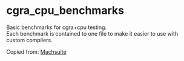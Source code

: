 # cgra_cpu_benchmarks
Basic benchmarks for cgra+cpu testing.  
Each benchmark is contained to one file to make it easier to use with custom compilers.

Copied from: [Machsuite](https://github.com/breagen/MachSuite/tree/master)
